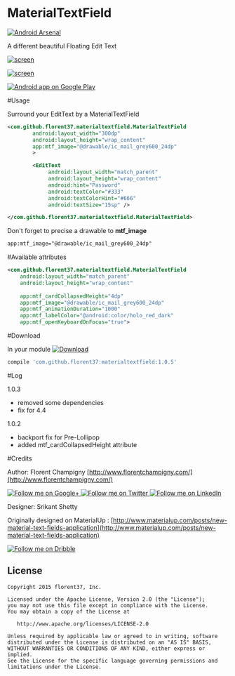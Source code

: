 # MaterialTextField

[![Android Arsenal](https://img.shields.io/badge/Android%20Arsenal-MaterialTextField-brightgreen.svg?style=flat)](http://android-arsenal.com/details/1/2400)

A different beautiful Floating Edit Text

[![screen](https://raw.githubusercontent.com/florent37/MaterialTextField/master/screens/2_small.png)](https://www.youtube.com/watch?v=Rax_o3URazU)

[![screen](http://i.giphy.com/l41lVkA0YkaZWNT0I.gif)](https://www.youtube.com/watch?v=Rax_o3URazU)

<a href="https://play.google.com/store/apps/details?id=com.github.florent37.materialtextfield.sample">
  <img alt="Android app on Google Play" src="https://developer.android.com/images/brand/en_app_rgb_wo_45.png" />
</a>

#Usage

Surround your EditText by a MaterialTextField

```xml
<com.github.florent37.materialtextfield.MaterialTextField
        android:layout_width="300dp"
        android:layout_height="wrap_content"
        app:mtf_image="@drawable/ic_mail_grey600_24dp"
        >

        <EditText
             android:layout_width="match_parent"
             android:layout_height="wrap_content"
             android:hint="Password"
             android:textColor="#333"
             android:textColorHint="#666"
             android:textSize="15sp" />

</com.github.florent37.materialtextfield.MaterialTextField>

```

Don't forget to precise a drawable to **mtf_image**

```xml
app:mtf_image="@drawable/ic_mail_grey600_24dp"
```

#Available attributes

```xml
<com.github.florent37.materialtextfield.MaterialTextField
    android:layout_width="match_parent"
    android:layout_height="wrap_content"
    
    app:mtf_cardCollapsedHeight="4dp"
    app:mtf_image="@drawable/ic_mail_grey600_24dp"
    app:mtf_animationDuration="1000"
    app:mtf_labelColor="@android:color/holo_red_dark"
    app:mtf_openKeyboardOnFocus="true">
```

#Download

In your module [![Download](https://api.bintray.com/packages/florent37/maven/MaterialTextField/images/download.svg)](https://bintray.com/florent37/maven/MaterialTextField/_latestVersion)
```groovy
compile 'com.github.florent37:materialtextfield:1.0.5'
```

#Log

1.0.3

- removed some dependencies
- fix for 4.4

1.0.2

- backport fix for Pre-Lollipop
- added mtf_cardCollapsedHeight attribute

#Credits

Author: Florent Champigny [http://www.florentchampigny.com/](http://www.florentchampigny.com/)

<a href="https://plus.google.com/+florentchampigny">
  <img alt="Follow me on Google+"
       src="https://raw.githubusercontent.com/florent37/DaVinci/master/mobile/src/main/res/drawable-hdpi/gplus.png" />
</a>
<a href="https://twitter.com/florent_champ">
  <img alt="Follow me on Twitter"
       src="https://raw.githubusercontent.com/florent37/DaVinci/master/mobile/src/main/res/drawable-hdpi/twitter.png" />
</a>
<a href="https://www.linkedin.com/in/florentchampigny">
  <img alt="Follow me on LinkedIn"
       src="https://raw.githubusercontent.com/florent37/DaVinci/master/mobile/src/main/res/drawable-hdpi/linkedin.png" />
</a>

Designer: Srikant Shetty

Originally designed on MaterialUp : [http://www.materialup.com/posts/new-material-text-fields-application](http://www.materialup.com/posts/new-material-text-fields-application)

<a href="www.dribbble.com/srikant">
  <img alt="Follow me on Dribble"
       src="http://icons.iconarchive.com/icons/graphics-vibe/classic-3d-social/72/dribbble-icon.png" />
</a>


License
--------

    Copyright 2015 florent37, Inc.

    Licensed under the Apache License, Version 2.0 (the "License");
    you may not use this file except in compliance with the License.
    You may obtain a copy of the License at

       http://www.apache.org/licenses/LICENSE-2.0

    Unless required by applicable law or agreed to in writing, software
    distributed under the License is distributed on an "AS IS" BASIS,
    WITHOUT WARRANTIES OR CONDITIONS OF ANY KIND, either express or implied.
    See the License for the specific language governing permissions and
    limitations under the License.
